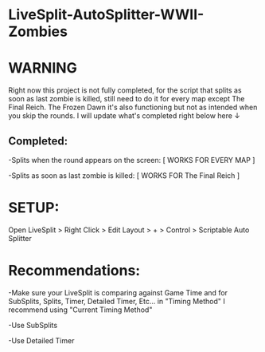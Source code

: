 # LiveSplit-AutoSplitter-WWII-Zombies

# WARNING
Right now this project is not fully completed, for the script that splits as soon as last zombie is killed, still need to do it for every map except The Final Reich. The Frozen Dawn it's also functioning but not as intended when you skip the rounds. 
I will update what's completed right below here ↓

## Completed:

-Splits when the round appears on the screen: [ WORKS FOR EVERY MAP ]

-Splits as soon as last zombie is killed: [ WORKS FOR The Final Reich ]

# SETUP:
Open LiveSplit > Right Click > Edit Layout > + > Control > Scriptable Auto Splitter

# Recommendations:
-Make sure your LiveSplit is comparing against Game Time and for SubSplits, Splits, Timer, Detailed Timer, Etc... in "Timing Method" I recommend using "Current Timing Method"

-Use SubSplits

-Use Detailed Timer
